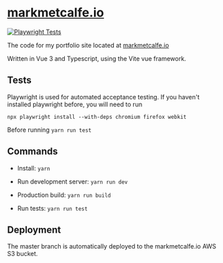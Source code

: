 # [markmetcalfe.io](https://markmetcalfe.io)

[![Playwright Tests](https://github.com/markmetcalfe/markmetcalfe.io/actions/workflows/playwright.yml/badge.svg)](https://github.com/markmetcalfe/markmetcalfe.io/actions/workflows/playwright.yml)

The code for my portfolio site located at [markmetcalfe.io](https://markmetcalfe.io)

Written in Vue 3 and Typescript, using the Vite vue framework.

## Tests

Playwright is used for automated acceptance testing.
If you haven't installed playwright before, you will need to run
```
npx playwright install --with-deps chromium firefox webkit
```
Before running `yarn run test`

## Commands

* Install: `yarn`

* Run development server: `yarn run dev`

* Production build: `yarn run build`

* Run tests: `yarn run test`

## Deployment

The master branch is automatically deployed to the markmetcalfe.io AWS S3 bucket.
